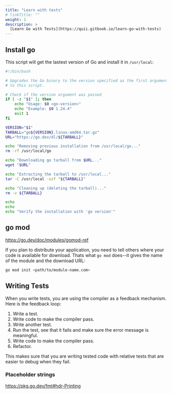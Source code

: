```yaml
---
title: "Learn with tests"
# linkTitle: ""
weight: 1
description: >
  [Learn Go with Tests](https://quii.gitbook.io/learn-go-with-tests)
---
```


## Install go

This script will get the lastest version of Go and install it in `/usr/local`:

```bash
#!/bin/bash

# Upgrades the Go binary to the version specified as the first argument passed
# to this script.

# Check if the version argument was passed
if [ -z "$1" ]; then
	echo "Usage: $0 <go-version>"
	echo "Example: $0 1.24.4"
	exit 1
fi

VERSION="$1"
TARBALL="go${VERSION}.linux-amd64.tar.gz"
URL="https://go.dev/dl/${TARBALL}"

echo "Removing previous installation from /usr/local/go..."
rm -rf /usr/local/go

echo "Downloading go tarball from $URL..."
wget "$URL"

echo "Extracting the tarball to /usr/local..."
tar -C /usr/local -xzf "${TARBALL}"

echo "Cleaning up (deleting the tarball)..."
rm -v ${TARBALL}

echo
echo
echo "Verify the installation with 'go version'"
```

## go mod

https://go.dev/doc/modules/gomod-ref

If you plan to distribute your application, you need to tell others where your code is available for download. Thats what `go mod` does--it gives the name of the module and the download URL:

```bash
go mod init <path/to/module-name.com>
```

## Writing Tests

When you write tests, you are using the compiler as a feedback mechanism. Here is the feedback loop:
1. Write a test.
2. Write code to make the compiler pass.
3. Write another test.
4. Run the test, see that it fails and make sure the error message is meaningful.
5. Write code to make the compiler pass.
6. Refactor.

This makes sure that you are writing tested code with relative tests that are easier to debug when they fail.

### Placeholder strings

https://pkg.go.dev/fmt#hdr-Printing

